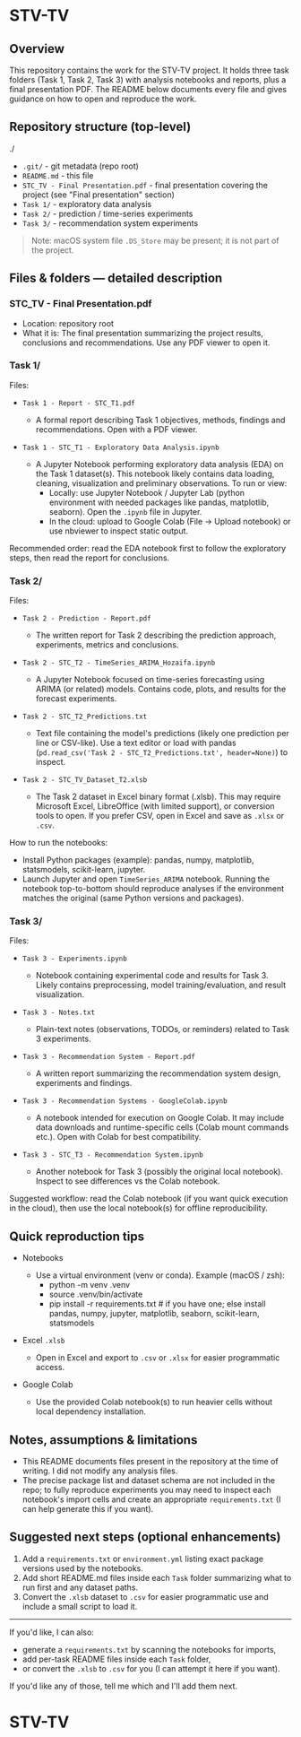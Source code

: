 # STV-TV

## Overview

This repository contains the work for the STV-TV project. It holds three task folders (Task 1, Task 2, Task 3) with analysis notebooks and reports, plus a final presentation PDF. The README below documents every file and gives guidance on how to open and reproduce the work.

## Repository structure (top-level)

./
- `.git/` - git metadata (repo root)
- `README.md` - this file
- `STC_TV - Final Presentation.pdf` - final presentation covering the project (see "Final presentation" section)
- `Task 1/` - exploratory data analysis
- `Task 2/` - prediction / time-series experiments
- `Task 3/` - recommendation system experiments

> Note: macOS system file `.DS_Store` may be present; it is not part of the project.

## Files & folders — detailed description

### STC_TV - Final Presentation.pdf

- Location: repository root
- What it is: The final presentation summarizing the project results, conclusions and recommendations. Use any PDF viewer to open it.

### Task 1/

Files:
- `Task 1 - Report - STC_T1.pdf`
	- A formal report describing Task 1 objectives, methods, findings and recommendations. Open with a PDF viewer.

- `Task 1 - STC_T1 - Exploratory Data Analysis.ipynb`
	- A Jupyter Notebook performing exploratory data analysis (EDA) on the Task 1 dataset(s). This notebook likely contains data loading, cleaning, visualization and preliminary observations. To run or view:
		- Locally: use Jupyter Notebook / Jupyter Lab (python environment with needed packages like pandas, matplotlib, seaborn). Open the `.ipynb` file in Jupyter.
		- In the cloud: upload to Google Colab (File → Upload notebook) or use nbviewer to inspect static output.

Recommended order: read the EDA notebook first to follow the exploratory steps, then read the report for conclusions.

### Task 2/

Files:
- `Task 2 - Prediction - Report.pdf`
	- The written report for Task 2 describing the prediction approach, experiments, metrics and conclusions.

- `Task 2 - STC_T2 - TimeSeries_ARIMA_Hozaifa.ipynb`
	- A Jupyter Notebook focused on time-series forecasting using ARIMA (or related) models. Contains code, plots, and results for the forecast experiments.

- `Task 2 - STC_T2_Predictions.txt`
	- Text file containing the model's predictions (likely one prediction per line or CSV-like). Use a text editor or load with pandas (`pd.read_csv('Task 2 - STC_T2_Predictions.txt', header=None)`) to inspect.

- `Task 2 - STC_TV_Dataset_T2.xlsb`
	- The Task 2 dataset in Excel binary format (.xlsb). This may require Microsoft Excel, LibreOffice (with limited support), or conversion tools to open. If you prefer CSV, open in Excel and save as `.xlsx` or `.csv`.

How to run the notebooks:
- Install Python packages (example): pandas, numpy, matplotlib, statsmodels, scikit-learn, jupyter.
- Launch Jupyter and open `TimeSeries_ARIMA` notebook. Running the notebook top-to-bottom should reproduce analyses if the environment matches the original (same Python versions and packages).

### Task 3/

Files:
- `Task 3 - Experiments.ipynb`
	- Notebook containing experimental code and results for Task 3. Likely contains preprocessing, model training/evaluation, and result visualization.

- `Task 3 - Notes.txt`
	- Plain-text notes (observations, TODOs, or reminders) related to Task 3 experiments.

- `Task 3 - Recommendation System - Report.pdf`
	- A written report summarizing the recommendation system design, experiments and findings.

- `Task 3 - Recommendation Systems - GoogleColab.ipynb`
	- A notebook intended for execution on Google Colab. It may include data downloads and runtime-specific cells (Colab mount commands etc.). Open with Colab for best compatibility.

- `Task 3 - STC_T3 - Recommendation System.ipynb`
	- Another notebook for Task 3 (possibly the original local notebook). Inspect to see differences vs the Colab notebook.

Suggested workflow: read the Colab notebook (if you want quick execution in the cloud), then use the local notebook(s) for offline reproducibility.

## Quick reproduction tips

- Notebooks
	- Use a virtual environment (venv or conda). Example (macOS / zsh):
		- python -m venv .venv
		- source .venv/bin/activate
		- pip install -r requirements.txt  # if you have one; else install pandas, numpy, jupyter, matplotlib, seaborn, scikit-learn, statsmodels

- Excel `.xlsb`
	- Open in Excel and export to `.csv` or `.xlsx` for easier programmatic access.

- Google Colab
	- Use the provided Colab notebook(s) to run heavier cells without local dependency installation.

## Notes, assumptions & limitations

- This README documents files present in the repository at the time of writing. I did not modify any analysis files.
- The precise package list and dataset schema are not included in the repo; to fully reproduce experiments you may need to inspect each notebook's import cells and create an appropriate `requirements.txt` (I can help generate this if you want).

## Suggested next steps (optional enhancements)

1. Add a `requirements.txt` or `environment.yml` listing exact package versions used by the notebooks.
2. Add short README.md files inside each `Task` folder summarizing what to run first and any dataset paths.
3. Convert the `.xlsb` dataset to `.csv` for easier programmatic use and include a small script to load it.

---

If you'd like, I can also:
- generate a `requirements.txt` by scanning the notebooks for imports,
- add per-task README files inside each `Task` folder,
- or convert the `.xlsb` to `.csv` for you (I can attempt it here if you want).

If you'd like any of those, tell me which and I'll add them next.

# STV-TV
